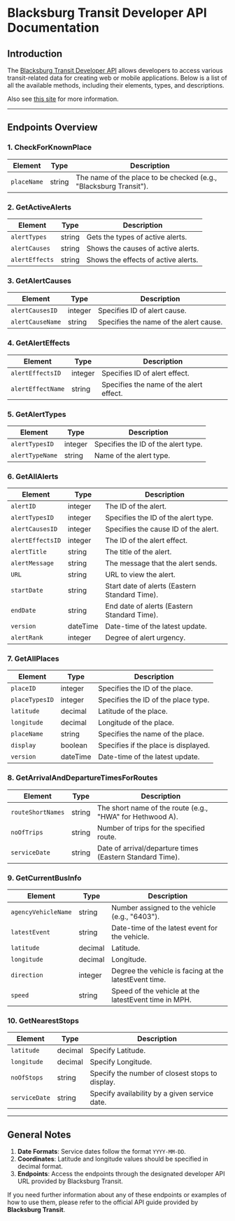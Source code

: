 # Blacksburg Transit Developer API Documentation

## Introduction

The [Blacksburg Transit Developer API](https://ridebt.org/developers) allows developers to access various transit-related data for creating web or mobile applications. Below is a list of all the available methods, including their elements, types, and descriptions.

Also see [this site](http://www.bt4uclassic.org/webservices/bt4u_webservice.asmx) for more information.

------------------------------------------------------------------------

## Endpoints Overview

### 1. CheckForKnownPlace

| **Element** | **Type** | **Description** |
|------------------|------------------|-----------------------------------|
| `placeName` | string | The name of the place to be checked (e.g., "Blacksburg Transit"). |

### 2. GetActiveAlerts

| **Element**    | **Type** | **Description**                     |
|----------------|----------|-------------------------------------|
| `alertTypes`   | string   | Gets the types of active alerts.    |
| `alertCauses`  | string   | Shows the causes of active alerts.  |
| `alertEffects` | string   | Shows the effects of active alerts. |

### 3. GetAlertCauses

| **Element**      | **Type** | **Description**                        |
|------------------|----------|----------------------------------------|
| `alertCausesID`  | integer  | Specifies ID of alert cause.           |
| `alertCauseName` | string   | Specifies the name of the alert cause. |

### 4. GetAlertEffects

| **Element**       | **Type** | **Description**                         |
|-------------------|----------|-----------------------------------------|
| `alertEffectsID`  | integer  | Specifies ID of alert effect.           |
| `alertEffectName` | string   | Specifies the name of the alert effect. |

### 5. GetAlertTypes

| **Element**     | **Type** | **Description**                     |
|-----------------|----------|-------------------------------------|
| `alertTypesID`  | integer  | Specifies the ID of the alert type. |
| `alertTypeName` | string   | Name of the alert type.             |

### 6. GetAllAlerts

| **Element**      | **Type** | **Description**                               |
|------------------|------------------|-----------------------------------|
| `alertID`        | integer  | The ID of the alert.                          |
| `alertTypesID`   | integer  | Specifies the ID of the alert type.           |
| `alertCausesID`  | integer  | Specifies the cause ID of the alert.          |
| `alertEffectsID` | integer  | The ID of the alert effect.                   |
| `alertTitle`     | string   | The title of the alert.                       |
| `alertMessage`   | string   | The message that the alert sends.             |
| `URL`            | string   | URL to view the alert.                        |
| `startDate`      | string   | Start date of alerts (Eastern Standard Time). |
| `endDate`        | string   | End date of alerts (Eastern Standard Time).   |
| `version`        | dateTime | Date-time of the latest update.               |
| `alertRank`      | integer  | Degree of alert urgency.                      |

### 7. GetAllPlaces

| **Element**    | **Type** | **Description**                      |
|----------------|----------|--------------------------------------|
| `placeID`      | integer  | Specifies the ID of the place.       |
| `placeTypesID` | integer  | Specifies the ID of the place type.  |
| `latitude`     | decimal  | Latitude of the place.               |
| `longitude`    | decimal  | Longitude of the place.              |
| `placeName`    | string   | Specifies the name of the place.     |
| `display`      | boolean  | Specifies if the place is displayed. |
| `version`      | dateTime | Date-time of the latest update.      |

### 8. GetArrivalAndDepartureTimesForRoutes

| **Element** | **Type** | **Description** |
|------------------|------------------|-----------------------------------|
| `routeShortNames` | string | The short name of the route (e.g., "HWA" for Hethwood A). |
| `noOfTrips` | string | Number of trips for the specified route. |
| `serviceDate` | string | Date of arrival/departure times (Eastern Standard Time). |

### 9. GetCurrentBusInfo

| **Element** | **Type** | **Description** |
|-------------------|-------------------|-----------------------------------|
| `agencyVehicleName` | string | Number assigned to the vehicle (e.g., "6403"). |
| `latestEvent` | string | Date-time of the latest event for the vehicle. |
| `latitude` | decimal | Latitude. |
| `longitude` | decimal | Longitude. |
| `direction` | integer | Degree the vehicle is facing at the latestEvent time. |
| `speed` | string | Speed of the vehicle at the latestEvent time in MPH. |

### 10. GetNearestStops

| **Element**   | **Type** | **Description**                                 |
|---------------|----------|-------------------------------------------------|
| `latitude`    | decimal  | Specify Latitude.                               |
| `longitude`   | decimal  | Specify Longitude.                              |
| `noOfStops`   | string   | Specify the number of closest stops to display. |
| `serviceDate` | string   | Specify availability by a given service date.   |

------------------------------------------------------------------------

## General Notes

1.  **Date Formats**: Service dates follow the format `YYYY-MM-DD`.
2.  **Coordinates**: Latitude and longitude values should be specified in decimal format.
3.  **Endpoints**: Access the endpoints through the designated developer API URL provided by Blacksburg Transit.

If you need further information about any of these endpoints or examples of how to use them, please refer to the official API guide provided by **Blacksburg Transit**.